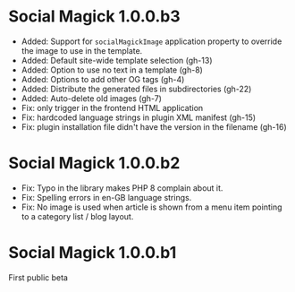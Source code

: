 # Social Magick 1.0.0.b3

* Added: Support for `socialMagickImage` application property to override the image to use in the template.
* Added: Default site-wide template selection (gh-13)
* Added: Option to use no text in a template (gh-8)
* Added: Options to add other OG tags (gh-4)
* Added: Distribute the generated files in subdirectories (gh-22)
* Added: Auto-delete old images (gh-7)
* Fix: only trigger in the frontend HTML application
* Fix: hardcoded language strings in plugin XML manifest (gh-15)
* Fix: plugin installation file didn't have the version in the filename (gh-16)

# Social Magick 1.0.0.b2

* Fix: Typo in the library makes PHP 8 complain about it.
* Fix: Spelling errors in en-GB language strings.
* Fix: No image is used when article is shown from a menu item pointing to a category list / blog layout.

# Social Magick 1.0.0.b1

First public beta